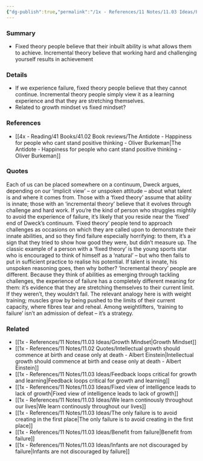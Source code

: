 ```yaml
---
{"dg-publish":true,"permalink":"/1x - References/11 Notes/11.03 Ideas/Fixed theory vs Incremental theory/","title":"Fixed theory vs Incremental theory","noteIcon":""}
---
```



### Summary
- Fixed theory people believe that their inbuilt ability is what allows them to achieve. Incremental theory believe that working hard and challenging yourself results in achievement

### Details
- If we experience failure, fixed theory people believe that they cannot continue. Incremental theory people simply view it as a learning experience and that they are stretching themselves.
- Related to growth mindset vs fixed mindset?

### References
- [[4x - Reading/41 Books/41.02 Book reviews/The Antidote - Happiness for people who cant stand positive thinking - Oliver Burkeman\|The Antidote - Happiness for people who cant stand positive thinking - Oliver Burkeman]]

### Quotes
Each of us can be placed somewhere on a continuum, Dweck argues, depending on our ‘implicit view’ – or unspoken attitude – about what talent is and where it comes from. Those with a ‘fixed theory’ assume that ability is innate; those with an ‘incremental theory’ believe that it evolves through challenge and hard work. If you’re the kind of person who struggles mightily to avoid the experience of failure, it’s likely that you reside near the ‘fixed’ end of Dweck’s continuum. ‘Fixed theory’ people tend to approach challenges as occasions on which they are called upon to demonstrate their innate abilities, and so they find failure especially horrifying: to them, it’s a sign that they tried to show how good they were, but didn’t measure up. The classic example of a person with a ‘fixed theory’ is the young sports star who is encouraged to think of himself as a ‘natural’ – but who then fails to put in sufficient practice to realise his potential. If talent is innate, his unspoken reasoning goes, then why bother?
‘Incremental theory’ people are different. Because they think of abilities as emerging through tackling challenges, the experience of failure has a completely different meaning for them: it’s evidence that they are stretching themselves to their current limit. If they weren’t, they wouldn’t fail. The relevant analogy here is with weight training; muscles grow by being pushed to the limits of their current capacity, where fibres tear and reheal. Among weightlifters, ‘training to failure’ isn’t an admission of defeat – it’s a strategy.

### Related
- [[1x - References/11 Notes/11.03 Ideas/Growth Mindset\|Growth Mindset]]
- [[1x - References/11 Notes/11.02 Quotes/Intellectual growth should commence at birth and cease only at death - Albert Einstein\|Intellectual growth should commence at birth and cease only at death - Albert Einstein]]
- [[1x - References/11 Notes/11.03 Ideas/Feedback loops critical for growth and learning\|Feedback loops critical for growth and learning]]
- [[1x - References/11 Notes/11.03 Ideas/Fixed view of intelligence leads to lack of growth\|Fixed view of intelligence leads to lack of growth]]
- [[1x - References/11 Notes/11.03 Ideas/We learn continously throughout our lives\|We learn continously throughout our lives]]
- [[1x - References/11 Notes/11.03 Ideas/The only failure is to avoid creating in the first place\|The only failure is to avoid creating in the first place]]
- [[1x - References/11 Notes/11.03 Ideas/Benefit from failure\|Benefit from failure]]
- [[1x - References/11 Notes/11.03 Ideas/Infants are not discouraged by failure\|Infants are not discouraged by failure]]
